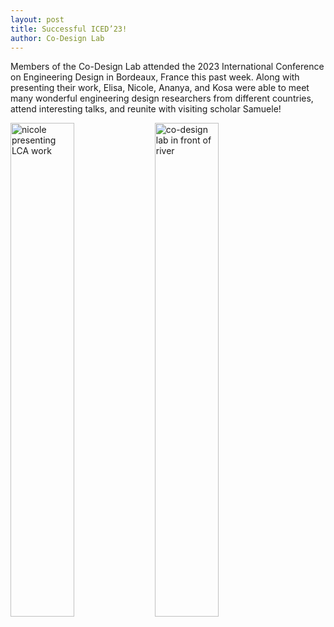 ```yaml
---
layout: post
title: Successful ICED’23!
author: Co-Design Lab
---
```

Members of the Co-Design Lab attended the 2023 International Conference on Engineering Design in Bordeaux, France this past week. Along with presenting their work, Elisa, Nicole, Ananya, and Kosa were able to meet many wonderful engineering design researchers from different countries, attend interesting talks, and reunite with visiting scholar Samuele!

<img src="https://github.com/kgl-research/kgl-research.github.io/assets/17438610/c887931b-aaaf-4ddc-a88f-16ae918788c0" alt="nicole presenting LCA work " width=45%>
<img src="https://github.com/kgl-research/kgl-research.github.io/assets/17438610/c76d6927-4d8c-4789-b3af-5c2ff85413c2" alt="co-design lab in front of river" width=45%>
